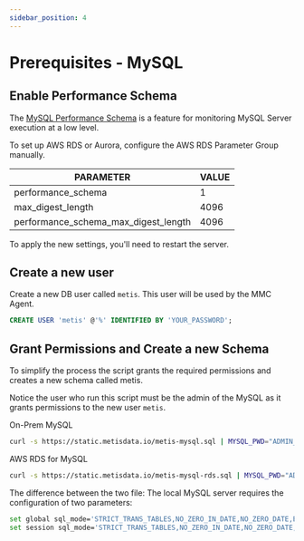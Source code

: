 ```yaml
---
sidebar_position: 4
---
```


# Prerequisites - MySQL
## Enable Performance Schema

The [MySQL Performance Schema](https://dev.mysql.com/doc/refman/8.3/en/performance-schema.html) is a feature for monitoring MySQL Server execution at a low level. 

To set up AWS RDS or Aurora, configure the AWS RDS Parameter Group manually.

| PARAMETER | VALUE |
| --- | --- |
| performance_schema | 1 |
| max_digest_length | 4096 |
| performance_schema_max_digest_length | 4096 |

To apply the new settings, you'll need to restart the server.

## Create a new user

Create a new DB user called `metis`. This user will be used by the MMC Agent. 

```sql
CREATE USER 'metis' @'%' IDENTIFIED BY 'YOUR_PASSWORD';
```

## Grant Permissions and Create a new Schema

To simplify the process the script grants the required permissions and creates a new schema called metis. 

Notice the user who run this script must be the admin of the MySQL as it grants permissions to the new user `metis`.

On-Prem MySQL

```bash
curl -s https://static.metisdata.io/metis-mysql.sql | MYSQL_PWD="ADMIN_PASSWORD" mysql -h "[mysql-for-test.cofhrj7zmyn4.eu-central-1.rds.amazonaws.com](http://mysql-for-test.cofhrj7zmyn4.eu-central-1.rds.amazonaws.com/)" -u "ADMIN_USER" mysql
```

AWS RDS for MySQL

```bash
curl -s https://static.metisdata.io/metis-mysql-rds.sql | MYSQL_PWD="ADMIN_PASSWORD" mysql -h "[mysql-for-test.cofhrj7zmyn4.eu-central-1.rds.amazonaws.com](http://mysql-for-test.cofhrj7zmyn4.eu-central-1.rds.amazonaws.com/)" -u "ADMIN_USER" mysql

```

The difference between the two file: The local MySQL server requires the configuration of two parameters:

```bash
set global sql_mode='STRICT_TRANS_TABLES,NO_ZERO_IN_DATE,NO_ZERO_DATE,ERROR_FOR_DIVISION_BY_ZERO,NO_ENGINE_SUBSTITUTION';
set session sql_mode='STRICT_TRANS_TABLES,NO_ZERO_IN_DATE,NO_ZERO_DATE,ERROR_FOR_DIVISION_BY_ZERO,NO_ENGINE_SUBSTITUTION';
```
